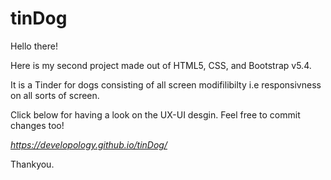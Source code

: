 # tinDog
Hello there!

Here is my second project made out of HTML5, CSS, and Bootstrap v5.4.

It is a Tinder for dogs consisting of all screen modifilibilty i.e responsivness on all sorts of screen.

Click below for having a look on the UX-UI desgin. Feel free to commit changes too!

<i>https://developology.github.io/tinDog/</i>

Thankyou.
